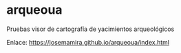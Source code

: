 # arqueoua
Pruebas visor de cartografía de yacimientos arqueológicos

Enlace: https://josemamira.github.io/arqueoua/index.html

